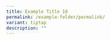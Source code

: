 ```yaml
---
title: Example Title 10
permalink: /example-folder/permalink/
variant: tiptap
description: ""
---
```

<p></p>